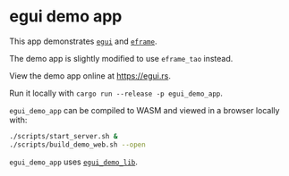 # egui demo app

This app demonstrates [`egui`](https://GitHub.Com/emilk/egui/) and [`eframe`](https://GitHub.Com/emilk/egui/tree/master/crates/eframe).

The demo app is slightly modified to use `eframe_tao` instead.

View the demo app online at <https://egui.rs>.

Run it locally with `cargo run --release -p egui_demo_app`.

`egui_demo_app` can be compiled to WASM and viewed in a browser locally with:

```sh
./scripts/start_server.sh &
./scripts/build_demo_web.sh --open
```

`egui_demo_app` uses [`egui_demo_lib`](https://GitHub.Com/emilk/egui/tree/master/crates/egui_demo_lib).
